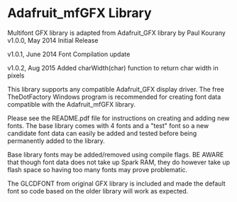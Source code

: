 Adafruit_mfGFX Library
====================== 

Multifont GFX library is adapted from Adafruit_GFX library by Paul Kourany
v1.0.0, May 2014 Initial Release

v1.0.1, June 2014 Font Compilation update

v1.0.2, Aug 2015 Added charWidth(char) function to return char width in pixels

This library supports any compatible Adafruit_GFX display driver. The 
free TheDotFactory Windows program is recommended for creating font data 
compatible with the Adafruit_mfGFX library. 

Please see the README.pdf file for instructions on creating and adding 
new fonts. The base library comes with 4 fonts and a "test" font so a 
new candidate font data can easily be added and tested before being 
permanently added to the library. 

Base library fonts may be added/removed using compile flags. BE AWARE 
that though font data does not take up Spark RAM, they do however take 
up flash space so having too many fonts may prove problematic. 

The GLCDFONT from original GFX library is included and made the default 
font so code based on the older library will work as expected. 

